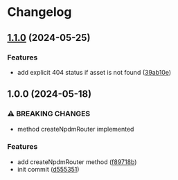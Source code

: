 # Changelog

## [1.1.0](https://github.com/npdmjs/express/compare/v1.0.0...v1.1.0) (2024-05-25)


### Features

* add explicit 404 status if asset is not found ([39ab10e](https://github.com/npdmjs/express/commit/39ab10e32c0eb48ab4bc9a4084945d6335a5900b))

## 1.0.0 (2024-05-18)


### ⚠ BREAKING CHANGES

* method createNpdmRouter implemented

### Features

* add createNpdmRouter method ([f89718b](https://github.com/npdmjs/express/commit/f89718b7ac9aee3970707603ac3e432b8cd70e22))
* init commit ([d555351](https://github.com/npdmjs/express/commit/d555351c4487b89d9291b82a0580c7dfda214523))
